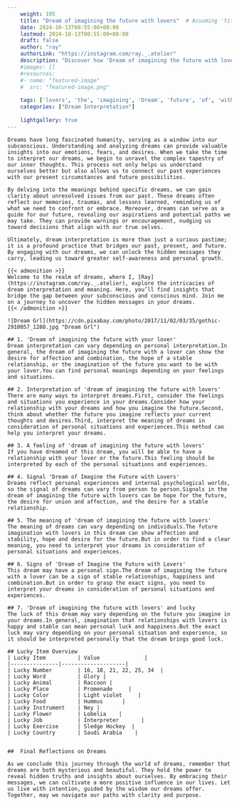 ```yaml
---
    weight: 195
    title: "Dream of imagining the future with lovers"  # Assuming 'title' column exists
    date: 2024-10-13T00:55:00+08:00
    lastmod: 2024-10-13T00:55:00+08:00
    draft: false
    author: "ray"
    authorLink: "https://instagram.com/ray._.atelier"
    description: "Discover how 'Dream of imagining the future with lovers' can interpret your future and uncover its significant meanings in your life."
    #images: []
    #resources:
    #- name: "featured-image"
    #  src: "featured-image.png"
    
    tags: ['lovers', 'the', 'imagining', 'Dream', 'future', 'of', 'with']
    categories: ["Dream Interpretation"]
    
    lightgallery: true
---
```

    
    Dreams have long fascinated humanity, serving as a window into our subconscious. Understanding and analyzing dreams can provide valuable insights into our emotions, fears, and desires. When we take the time to interpret our dreams, we begin to unravel the complex tapestry of our inner thoughts. This process not only helps us understand ourselves better but also allows us to connect our past experiences with our present circumstances and future possibilities.
    
    By delving into the meanings behind specific dreams, we can gain clarity about unresolved issues from our past. These dreams often reflect our memories, traumas, and lessons learned, reminding us of what we need to confront or embrace. Moreover, dreams can serve as a guide for our future, revealing our aspirations and potential paths we may take. They can provide warnings or encouragement, nudging us toward decisions that align with our true selves.
    
    Ultimately, dream interpretation is more than just a curious pastime; it is a profound practice that bridges our past, present, and future. By engaging with our dreams, we can unlock the hidden messages they carry, leading us toward greater self-awareness and personal growth.
    
    {{< admonition >}}
    Welcome to the realm of dreams, where I, [Ray](https://instagram.com/ray._.atelier), explore the intricacies of dream interpretation and meaning. Here, you’ll find insights that bridge the gap between your subconscious and conscious mind. Join me on a journey to uncover the hidden messages in your dreams.
    {{< /admonition >}}
    
    ![Dream Grl](https://cdn.pixabay.com/photo/2017/11/02/03/35/gothic-2910057_1280.jpg "Dream Grl")
    
    ## 1. 'Dream of imagining the future with your lover'
    Dream interpretation can vary depending on personal interpretation.In general, the dream of imagining the future with a lover can show the desire for affection and combination, the hope of a stable relationship, or the imagination of the future you want to be with your lover.You can find personal meanings depending on your feelings and situations.
    
    ## 2. Interpretation of 'dream of imagining the future with lovers'
    There are many ways to interpret dreams.First, consider the feelings and situations you experience in your dreams.Consider how your relationship with your dreams and how you imagine the future.Second, think about whether the future you imagine reflects your current thoughts and desires.Third, interpret the meaning of dreams in consideration of personal situations and experiences.This method can help you interpret your dreams.
    
    ## 3. A feeling of 'dream of imagining the future with lovers'
    If you have dreamed of this dream, you will be able to have a relationship with your lover or the future.This feeling should be interpreted by each of the personal situations and experiences.
    
    ## 4. Signal 'Dream of Imagine the Future with Lovers'
    Dreams reflect personal experiences and internal psychological worlds, so the signal of dreams can vary from person to person.Signals in the dream of imagining the future with lovers can be hope for the future, the desire for union and affection, and the desire for a stable relationship.
    
    ## 5. The meaning of 'dream of imagining the future with lovers'
    The meaning of dreams can vary depending on individuals.The future imagination with lovers in this dream can show affection and stability, hope and desire for the future.But in order to find a clear meaning, you need to interpret your dreams in consideration of personal situations and experiences.
    
    ## 6. Signs of 'Dream of Imagine the Future with Lovers'
    This dream may have a personal sign.The dream of imagining the future with a lover can be a sign of stable relationships, happiness and combination.But in order to grasp the exact signs, you need to interpret your dreams in consideration of personal situations and experiences.
    
    ## 7. 'Dream of imagining the future with lovers' and lucky
    The luck of this dream may vary depending on the future you imagine in your dreams.In general, imagination that relationships with lovers is happy and stable can mean personal luck and happiness.But the exact luck may vary depending on your personal situation and experience, so it should be interpreted personally that the dream brings good luck.
    
    ## Lucky Item Overview
    | Lucky Item          | Value              |
    |---------------|--------------------|
    | Lucky Number        | 16, 18, 21, 22, 25, 34  |
    | Lucky Word          | Glory |
    | Lucky Animal        | Raccoon |
    | Lucky Place         | Promenade     |
    | Lucky Color         | Light violet     |
    | Lucky Food          | Hummus      |
    | Lucky Instrument    | Ney |
    | Lucky Flower        | Lobelia    |
    | Lucky Job           | Interpreter       |
    | Lucky Exercise      | Sledge Hockey  |
    | Lucky Country       | Saudi Arabia    |
    
    
    ##  Final Reflections on Dreams
    
    As we conclude this journey through the world of dreams, remember that dreams are both mysterious and beautiful. They hold the power to reveal hidden truths and insights about ourselves. By embracing their messages, we can cultivate a more positive influence in our lives. Let us live with intention, guided by the wisdom our dreams offer. Together, may we navigate our paths with clarity and purpose.
    